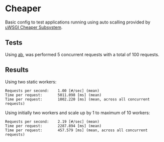 Cheaper
=======

Basic config to test applications running using auto scalling provided by [uWSGI Cheaper Subsystem](http://uwsgi-docs.readthedocs.io/en/latest/Cheaper.html).


Tests
-----

Using [ab](https://httpd.apache.org/docs/2.4/programs/ab.html), was performed 5 concurrent requests with a total of 100 requests.


Results
-------

Using two static workers:

```
Requests per second:    1.00 [#/sec] (mean)
Time per request:       5011.098 [ms] (mean)
Time per request:       1002.220 [ms] (mean, across all concurrent requests)
```

Using initially two workers and scale up by 1 to maximum of 10 workers:

```
Requests per second:    2.19 [#/sec] (mean)
Time per request:       2287.894 [ms] (mean)
Time per request:       457.579 [ms] (mean, across all concurrent requests)
```
